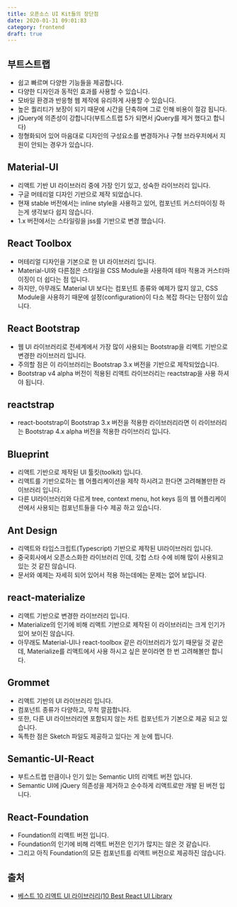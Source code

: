 ```yaml
---
title: 오픈소스 UI Kit들의 장단점
date: 2020-01-31 09:01:83
category: frontend
draft: true
---
```


## 부트스트랩

- 쉽고 빠르며 다양한 기능들을 제공합니다.
- 다양한 디자인과 동적인 효과를 사용할 수 있습니다.
- 모바일 환경과 반응형 웹 제작에 유리하게 사용할 수 있습니다.
- 높은 퀄리티가 보장이 되기 때문에 시간을 단축하며 그로 인해 비용이 절감 됩니다.
- jQuery에 의존성이 강합니다(부트스트랩 5가 되면서 jQuery를 제거 했다고 합니다)
- 정형화되어 있어 마음대로 디자인의 구성요소를 변경하거나 구형 브라우저에서 지원이 안되는 경우가 있습니다.

## Material-UI

- 리액트 기반 UI 라이브러리 중에 가장 인기 있고, 성숙한 라이브러리 입니다.
- 구글 머테리얼 디자인 기반으로 제작 되었습니다.
- 현재 stable 버전에서는 inline style을 사용하고 있어, 컴포넌트 커스터마이징 하는게 생각보다 쉽지 않습니다.
- 1.x 버전에서는 스타일링을 jss를 기반으로 변경 했습니다.

## React Toolbox

- 머테리얼 디자인을 기본으로 한 UI 라이브러리 입니다.
- Material-UI와 다른점은 스타일을 CSS Module을 사용하여 테마 적용과 커스터마이징이 더 쉽다는 점 입니다.
- 하지만, 아무래도 Material UI 보다는 컴포넌트 종류와 예제가 많지 않고, CSS Module을 사용하기 때문에 설정(configuration)이 다소 복잡 하다는 단점이 있습니다.

## React Bootstrap

- 웹 UI 라이브러리로 전세계에서 가장 많이 사용되는 Bootstrap을 리액트 기반으로 변경한 라이브러리 입니다.
- 주의할 점은 이 라이브러리는 Bootstrap 3.x 버전을 기반으로 제작되었습니다.
- Bootstrap v4 alpha 버전이 적용된 리액트 라이브러리는 reactstrap을 사용 하셔야 됩니다.

## reactstrap

- react-bootstrap이 Bootstrap 3.x 버전을 적용한 라이브러리라면 이 라이브러리는 Bootstrap 4.x alpha 버전을 적용한 라이브러리 입니다.

## Blueprint

- 리액트 기반으로 제작된 UI 툴킷(toolkit) 입니다.
- 리액트를 기반으로하는 웹 어플리케이션을 제작 하시려고 한다면 고려해볼만한 라이브러리 입니다.
- 다른 UI라이브러리와 다르게 tree, context menu, hot keys 등의 웹 어플리케이션에서 사용되는 컴포넌트들을 다수 제공 하고 있습니다.

## Ant Design

- 리액트와 타입스크립트(Typescript) 기반으로 제작된 UI라이브러리 입니다.
- 중국회사에서 오픈소스화한 라이브러리 인데, 깃헙 스타 수에 비해 많이 사용되고 있는 것 같진 않습니다.
- 문서와 예제는 자세히 되어 있어서 적용 하는데에는 문제는 없어 보입니다.

## react-materialize

- 리액트 기반으로 변경한 라이브러리 입니다.
- Materialize의 인기에 비해 리액트 기반으로 제작된 이 라이브러리는 크게 인기가 있어 보이진 않습니다.
- 아무래도 Material-UI나 react-toolbox 같은 라이브러리가 있기 때문일 것 같은데, Materialize를 리액트에서 사용 하시고 싶은 분이라면 한 번 고려해볼만 합니다.

## Grommet

- 리액트 기반의 UI 라이브러리 입니다.
- 컴포넌트 종류가 다양하고, 무척 깔끔합니다.
- 또한, 다른 UI 라이브러리엔 포함되지 않는 차트 컴포넌트가 기본으로 제공 되고 있습니다.
- 독특한 점은 Sketch 파일도 제공하고 있다는 게 눈에 띕니다.

## Semantic-UI-React

- 부트스트랩 만큼이나 인기 있는 Semantic UI의 리액트 버전 입니다.
- Semantic UI에 jQuery 의존성을 제거하고 순수하게 리액트로만 개발 된 버전 입니다.

## React-Foundation

- Foundation의 리액트 버전 입니다.
- Foundation의 인기에 비해 리액트 버전은 인기가 많지는 않은 것 같습니다.
- 그리고 아직 Foundation의 모든 컴포넌트를 리액트 버전으로 제공하진 않습니다.

## 출처

- [베스트 10 리액트 UI 라이브러리(10 Best React UI Library](https://www.vobour.com/%EB%B2%A0%EC%8A%A4%ED%8A%B8-10-%EB%A6%AC%EC%95%A1%ED%8A%B8-ui-%EB%9D%BC%EC%9D%B4%EB%B8%8C%EB%9F%AC%EB%A6%AC-10-best-react-ui-lib)
